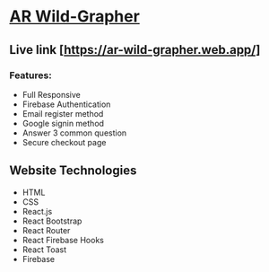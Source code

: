 # [AR Wild-Grapher](https://ar-wild-grapher.web.app/)

## Live link [https://ar-wild-grapher.web.app/]
### Features:
- Full Responsive
- Firebase Authentication 
- Email register method
- Google signin method
- Answer 3 common question 
- Secure checkout page

## Website Technologies
- HTML
- CSS
- React.js
- React Bootstrap
- React Router
- React Firebase Hooks
- React Toast
- Firebase



